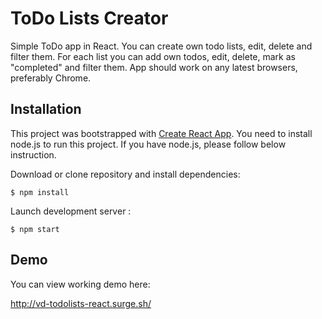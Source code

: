 # ToDo Lists Creator

Simple ToDo app in React.
You can create own todo lists, edit, delete and filter them.
For each list you can add own todos, edit, delete, mark as "completed" and filter them.
App should work on any latest browsers, preferably Chrome.

## Installation
This project was bootstrapped with [Create React App](https://github.com/facebookincubator/create-react-app).
You need to install node.js to run this project. If you have node.js, please follow below instruction.

Download or clone repository and install dependencies:

```
$ npm install
```
Launch development server :

```
$ npm start
```
## Demo
You can view working demo here:

http://vd-todolists-react.surge.sh/

